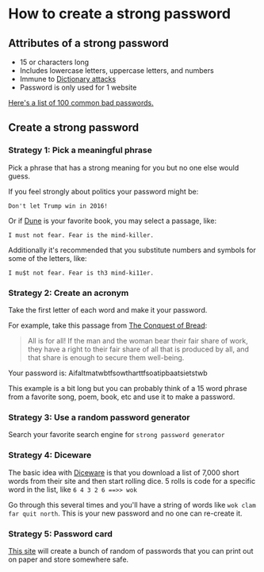 # How to create a strong password


## Attributes of a strong password

* 15 or characters long
* Includes lowercase letters, uppercase letters, and numbers
* Immune to [Dictionary attacks](https://en.wikipedia.org/wiki/Dictionary_attack)
* Password is only used for 1 website

[Here's a list of 100 common bad passwords.](data_100_most_common_passwords_from_adobe_hack.md)


## Create a strong password

### Strategy 1: Pick a meaningful phrase

Pick a phrase that has a strong meaning for you but no one else would guess.

If you feel strongly about politics your password might be:

`Don't let Trump win in 2016!`

Or if [Dune](https://en.wikipedia.org/wiki/Dune_%28novel%29) is your favorite book, you may select a passage, like:

`I must not fear. Fear is the mind-killer.`

Additionally it's recommended that you substitute numbers and symbols for some of the letters, like:

`I mu$t not fear. Fear is th3 mind-ki11er.`

### Strategy 2: Create an acronym

Take the first letter of each word and make it your password.

For example, take this passage from [The Conquest of Bread](https://en.wikipedia.org/wiki/The_Conquest_of_Bread):

> All is for all! If the man and the woman bear their fair share of work, they have a right to their fair share of all that is produced by all, and that share is enough to secure them well-being.

Your password is: AifaItmatwbtfsowtharttfsoatipbaatsietstwb

This example is a bit long but you can probably think of a 15 word phrase from a favorite song, poem, book, etc and use it to make a password.


### Strategy 3: Use a random password generator

Search your favorite search engine for `strong password generator`

### Strategy 4: Diceware

The basic idea with [Diceware](http://world.std.com/~reinhold/diceware.html) is that you download a list of 7,000 short words from their site and then start rolling dice.  5 rolls is code for a specific word in the list, like `6 4 3 2 6 ==>> wok`

Go through this several times and you'll have a string of words like `wok clam far quit north`.  This is your new password and no one can re-create it.

### Strategy 5: Password card

[This site](http://www.passwordcard.org/) will create a bunch of random of passwords that you can print out on paper and store somewhere safe.
